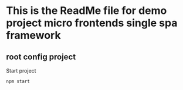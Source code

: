 # This is the ReadMe file for demo project micro frontends single spa framework

## root config project

Start project

```
npm start
```
